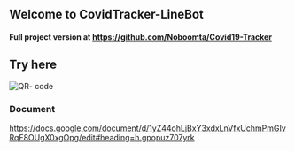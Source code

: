 ## Welcome to CovidTracker-LineBot
#### Full project version at <https://github.com/Noboomta/Covid19-Tracker>

## Try here
![QR- code](https://github.com/Noboomta/Covid19-Tracker/blob/master/Picture/QrCode.png)
### Document
<https://docs.google.com/document/d/1yZ44ohLjBxY3xdxLnVfxUchmPmGIvRqF8OUgX0xgOpg/edit#heading=h.gpopuz707yrk>